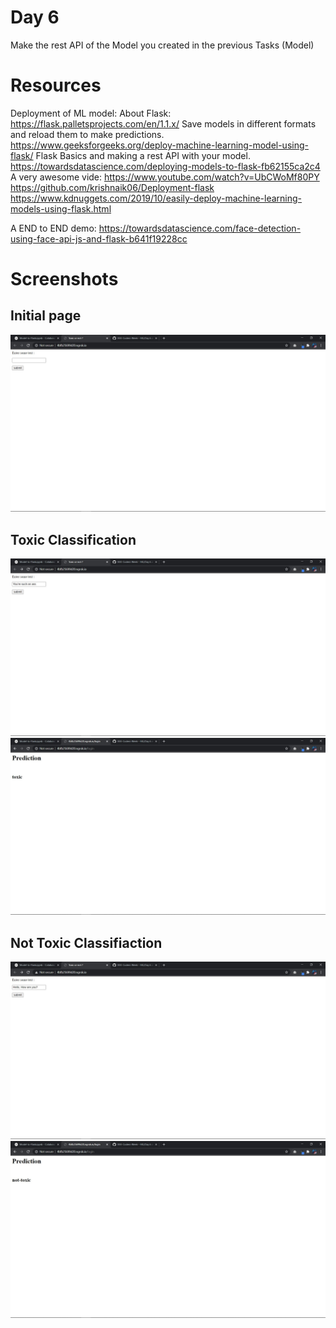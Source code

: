 # Day 6 
Make the rest API of the Model you created in the previous Tasks (Model)

# Resources
Deployment of ML model:
About Flask: https://flask.palletsprojects.com/en/1.1.x/
Save models in different formats and reload them to make predictions.
https://www.geeksforgeeks.org/deploy-machine-learning-model-using-flask/
Flask Basics and making a rest API with your model.
https://towardsdatascience.com/deploying-models-to-flask-fb62155ca2c4
A very awesome vide: https://www.youtube.com/watch?v=UbCWoMf80PY
https://github.com/krishnaik06/Deployment-flask
https://www.kdnuggets.com/2019/10/easily-deploy-machine-learning-models-using-flask.html

A END to END demo:
https://towardsdatascience.com/face-detection-using-face-api-js-and-flask-b641f19228cc


# Screenshots
## Initial page
<img src = "https://github.com/Nishidh25/IEEE-Coders-Week---ML/blob/master/Day%206/screenshots/home.jpg" />

## Toxic Classification 
<img src = "https://github.com/Nishidh25/IEEE-Coders-Week---ML/blob/master/Day%206/screenshots/toxic_txt.jpg" />
<img src = "https://github.com/Nishidh25/IEEE-Coders-Week---ML/blob/master/Day%206/screenshots/toxic_class.jpg" />

## Not Toxic Classifiaction
<img src = "https://github.com/Nishidh25/IEEE-Coders-Week---ML/blob/master/Day%206/screenshots/not_toxic_txt.jpg" />
<img src = "https://github.com/Nishidh25/IEEE-Coders-Week---ML/blob/master/Day%206/screenshots/not_toxic_class.jpg" />
